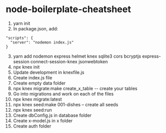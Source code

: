 # node-boilerplate-cheatsheet
1. yarn init
2. In package.json, add:
```
"scripts": {
  "server": "nodemon index.js"
}
```
3. yarn add nodemon express helmet knex sqlite3 cors bcryptjs express-session connect-session-knex jsonwebtoken
4. npx knex init
5. Update development in knexfile.js
6. Create index.js file
7. Create empty data folder
8. npx knex migrate:make create_x_table -- create your tables
9. Go into migrations and work on each of the files
10. npx knex migrate:latest
11. npx knex seed:make 001-dishes – create all seeds
12.	npx knex seed:run
13. Create dbConfig.js in database folder
14.	Create x-model.js in x folder
15.	Create auth folder
